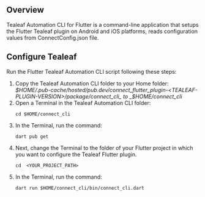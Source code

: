 ## Overview

Tealeaf Automation CLI for Flutter is a command-line application that setups the Flutter Tealeaf plugin on Android and iOS platforms, reads configuration values from ConnectConfig.json file.

## Configure Tealeaf

Run the Flutter Tealeaf Automation CLI script following these steps:

1. Copy the Tealeaf Automation CLI folder to your Home folder:  
   _$HOME/.pub-cache/hosted/pub.dev/connect_flutter_plugin-<TEALEAF-PLUGIN-VERSION>/package/connect_cli_ to _$HOME/connect_cli_
2. Open a Terminal in the Tealeaf Automation CLI folder:  
   ```shell
   cd $HOME/connect_cli
   ```
3. In the Terminal, run the command:
   ```shell
   dart pub get
   ```
4. Next, change the Terminal to the folder of your Flutter project in which you want to configure the Tealeaf Flutter plugin.
   ```shell
   cd  <YOUR_PROJECT_PATH>
   ```
5. In the Terminal, run the command:
   ```shell
   dart run $HOME/connect_cli/bin/connect_cli.dart
   ```
<!-- 6. Open your iOS project in Xcode.
   1. In the project navigator, right click on the **Runner** folder and select: **Add filles to "Runner"...**.
   2. Select _main.swift_ and _TealeafApplication.swift_ and click on **Add**. -->
